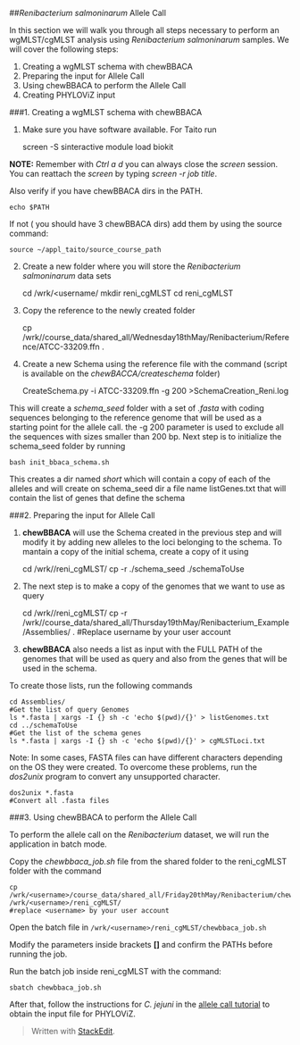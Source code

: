 
##*Renibacterium salmoninarum* Allele Call

In this section we will walk you through all steps necessary to perform an wgMLST/cgMLST analysis using  *Renibacterium salmoninarum* samples. We will cover the following steps:

 1. Creating a wgMLST schema with chewBBACA
 2. Preparing the input for Allele Call
 3. Using chewBBACA to perform the Allele Call
 4. Creating PHYLOViZ input

###1. Creating a wgMLST schema with chewBBACA

1) Make sure you have software available. For Taito run

    screen -S <job title>
    sinteractive
    module load biokit
    
**NOTE:** Remember with *Ctrl a d* you can always close the *screen* session. You can reattach the *screen* by typing *screen -r job title*. 

Also verify if you have chewBBACA dirs in the PATH. 

    echo $PATH
    
If not ( you should have 3 chewBBACA dirs) add them by using the source command:

   `source ~/appl_taito/source_course_path`
        
2) Create a new folder where you will store the *Renibacterium salmoninarum* data sets

    cd /wrk/<username/
    mkdir reni_cgMLST
    cd reni_cgMLST

3) Copy the reference to the newly created folder

    cp /wrk/<username>/course_data/shared_all/Wednesday18thMay/Renibacterium/Reference/ATCC-33209.ffn .

4) Create a new Schema using the reference file with the command (script is available on the *chewBACCA/createschema* folder)

    CreateSchema.py -i ATCC-33209.ffn -g 200 >SchemaCreation_Reni.log

This will create a *schema_seed* folder with a set of *.fasta* with coding sequences belonging to  the reference genome that will be used as a starting point for the allele call. the -g 200 parameter is used to exclude all the sequences with sizes smaller than 200 bp.
Next step is to initialize the schema_seed folder by running

    bash init_bbaca_schema.sh
	    
This creates a dir named *short* which will contain a copy of each of the alleles and will create on schema_seed dir a file name listGenes.txt that will contain the list of genes that define the schema	   

###2. Preparing the input for Allele Call

1) **chewBBACA** will use the Schema created in the previous step and will modify it by adding new alleles to the loci belonging to the schema. To mantain a copy of the initial schema, create a copy of it using

    cd /wrk/<username>/reni_cgMLST/
    cp -r ./schema_seed ./schemaToUse

2) The next step is to make a copy of the genomes that we want to use as query

    cd /wrk/<username>/reni_cgMLST/
    cp -r /wrk/<username>/course_data/shared_all/Thursday19thMay/Renibacterium_Example/Assemblies/ .
    #Replace username by your user account
 
3) **chewBBACA** also needs a list as input with the FULL PATH of the genomes that will be used as query and also from the genes that will be used in the schema.
		
To create those lists, run the following commands

    cd Assemblies/
    #Get the list of query Genomes
    ls *.fasta | xargs -I {} sh -c 'echo $(pwd)/{}' > listGenomes.txt
    cd ../schemaToUse
    #Get the list of the schema genes
    ls *.fasta | xargs -I {} sh -c 'echo $(pwd)/{}' > cgMLSTLoci.txt

Note: In some cases, FASTA files can have different characters depending on the OS they were created. To overcome these problems, run the *dos2unix* program to convert any unsupported character.

    dos2unix *.fasta
    #Convert all .fasta files

###3. Using chewBBACA to perform the Allele Call

To perform the allele call on the *Renibacterium* dataset, we will run the application in batch mode.

Copy the *chewbbaca_job.sh* file from the shared folder to the reni_cgMLST folder with the command

    cp /wrk/<username>/course_data/shared_all/Friday20thMay/Renibacterium/chewbbaca_job.sh /wrk/<username>/reni_cgMLST/
    #replace <username> by your user account

Open the batch file in `/wrk/<username>/reni_cgMLST/chewbbaca_job.sh`

Modify the parameters inside brackets **[]** and confirm the PATHs before running the job.

Run the batch job inside reni_cgMLST with the command:

`sbatch chewbbaca_job.sh`

After that, follow the instructions for *C. jejuni* in the [allele call tutorial](https://github.com/BacterialCommunitiesAndPopulation/Friday20thMay/blob/master/AlleleCallCjejuni.md) to obtain the input file for PHYLOViZ.


> Written with [StackEdit](https://stackedit.io/).
